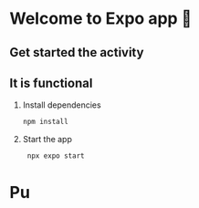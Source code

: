 # Welcome to Expo app 👋

## Get started the activity
## It is functional


1. Install dependencies

   ```bash
   npm install
   ```

2. Start the app

   ```bash
    npx expo start

# Pu

